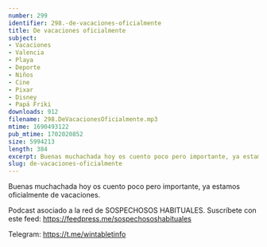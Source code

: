 ```yaml
---
number: 299
identifier: 298.-de-vacaciones-oficialmente
title: De vacaciones oficialmente
subject:
- Vacaciones
- Valencia
- Playa
- Deporte
- Niños
- Cine
- Pixar
- Disney
- Papá Friki
downloads: 912
filename: 298.DeVacacionesOficialmente.mp3
mtime: 1690493122
pub_mtime: 1702020852
size: 5994213
length: 384
excerpt: Buenas muchachada hoy os cuento poco pero importante, ya estamos oficialmente de vacaciones.
slug: de-vacaciones-oficialmente
---
```

Buenas muchachada hoy os cuento poco pero importante, ya estamos oficialmente de vacaciones. 

Podcast asociado a la red de SOSPECHOSOS HABITUALES. Suscríbete con este feed: https://feedpress.me/sospechososhabituales

Telegram: https://t.me/wintabletinfo